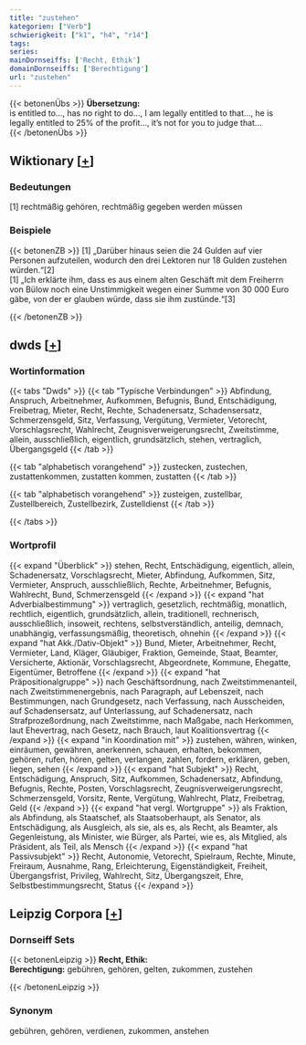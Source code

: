```yaml
---
title: "zustehen"
kategorien: ["Verb"]
schwierigkeit: ["k1", "h4", "r14"]
tags:
series:
mainDornseiffs: ['Recht, Ethik']
domainDornseiffs: ['Berechtigung']
url: "zustehen"
---
```


{{< betonenÜbs >}}
**Übersetzung:**  
is entitled to..., has no right to do..., I am legally entitled to that..., he is legally entitled to 25% of the profit..., it’s not for you to judge that...  
{{< /betonenÜbs >}}

## Wiktionary [[+](https://de.wiktionary.org/wiki/zustehen)]

### Bedeutungen
[1] rechtmäßig gehören, rechtmäßig gegeben werden müssen  

### Beispiele
{{< betonenZB >}}
[1] „Darüber hinaus seien die 24 Gulden auf vier Personen aufzuteilen, wodurch den drei Lektoren nur 18 Gulden zustehen würden.“[2]  
[1] „Ich erklärte ihm, dass es aus einem alten Geschäft mit dem Freiherrn von Bülow noch eine Unstimmigkeit wegen einer Summe von 30 000 Euro gäbe, von der er glauben würde, dass sie ihm zustünde.“[3]  

{{< /betonenZB >}}


## dwds [[+](https://www.dwds.de/wb/zustehen)]

### Wortinformation
{{< tabs "Dwds" >}}
{{< tab "Typische Verbindungen" >}}
Abfindung, Anspruch, Arbeitnehmer, Aufkommen, Befugnis, Bund, Entschädigung, Freibetrag, Mieter, Recht, Rechte, Schadenersatz, Schadensersatz, Schmerzensgeld, Sitz, Verfassung, Vergütung, Vermieter, Vetorecht, Vorschlagsrecht, Wahlrecht, Zeugnisverweigerungsrecht, Zweitstimme, allein, ausschließlich, eigentlich, grundsätzlich, stehen, vertraglich, Übergangsgeld
{{< /tab >}}

{{< tab "alphabetisch vorangehend" >}}
zustecken, zustechen, zustattenkommen, zustatten kommen, zustatten
{{< /tab >}}

{{< tab "alphabetisch vorangehend" >}}
zusteigen, zustellbar, Zustellbereich, Zustellbezirk, Zustelldienst
{{< /tab >}}

{{< /tabs >}}

### Wortprofil
{{< expand "Überblick" >}} stehen, Recht, Entschädigung, eigentlich, allein, Schadenersatz, Vorschlagsrecht, Mieter, Abfindung, Aufkommen, Sitz, Vermieter, Anspruch, ausschließlich, Rechte, Arbeitnehmer, Befugnis, Wahlrecht, Bund, Schmerzensgeld {{< /expand >}}
{{< expand "hat Adverbialbestimmung" >}} vertraglich, gesetzlich, rechtmäßig, monatlich, rechtlich, eigentlich, grundsätzlich, allein, traditionell, rechnerisch, ausschließlich, insoweit, rechtens, selbstverständlich, anteilig, demnach, unabhängig, verfassungsmäßig, theoretisch, ohnehin {{< /expand >}}
{{< expand "hat Akk./Dativ-Objekt" >}} Bund, Mieter, Arbeitnehmer, Recht, Vermieter, Land, Kläger, Gläubiger, Fraktion, Gemeinde, Staat, Beamter, Versicherte, Aktionär, Vorschlagsrecht, Abgeordnete, Kommune, Ehegatte, Eigentümer, Betroffene {{< /expand >}}
{{< expand "hat Präpositionalgruppe" >}} nach Geschäftsordnung, nach Zweitstimmenanteil, nach Zweitstimmenergebnis, nach Paragraph, auf Lebenszeit, nach Bestimmungen, nach Grundgesetz, nach Verfassung, nach Ausscheiden, auf Schadensersatz, auf Unterlassung, auf Schadenersatz, nach Strafprozeßordnung, nach Zweitstimme, nach Maßgabe, nach Herkommen, laut Ehevertrag, nach Gesetz, nach Brauch, laut Koalitionsvertrag {{< /expand >}}
{{< expand "in Koordination mit" >}} zustehen, währen, winken, einräumen, gewähren, anerkennen, schauen, erhalten, bekommen, gehören, rufen, hören, gelten, verlangen, zahlen, fordern, erklären, geben, liegen, sehen {{< /expand >}}
{{< expand "hat Subjekt" >}} Recht, Entschädigung, Anspruch, Sitz, Aufkommen, Schadenersatz, Abfindung, Befugnis, Rechte, Posten, Vorschlagsrecht, Zeugnisverweigerungsrecht, Schmerzensgeld, Vorsitz, Rente, Vergütung, Wahlrecht, Platz, Freibetrag, Geld {{< /expand >}}
{{< expand "hat vergl. Wortgruppe" >}} als Fraktion, als Abfindung, als Staatschef, als Staatsoberhaupt, als Senator, als Entschädigung, als Ausgleich, als sie, als es, als Recht, als Beamter, als Gegenleistung, als Minister, wie Bürger, als Partei, wie es, als Mitglied, als Präsident, als Teil, als Mensch {{< /expand >}}
{{< expand "hat Passivsubjekt" >}} Recht, Autonomie, Vetorecht, Spielraum, Rechte, Minute, Freiraum, Ausnahme, Rang, Erleichterung, Eigenständigkeit, Freiheit, Übergangsfrist, Privileg, Wahlrecht, Sitz, Übergangszeit, Ehre, Selbstbestimmungsrecht, Status {{< /expand >}}

## Leipzig Corpora [[+](https://corpora.uni-leipzig.de/en/res?word=zustehen&corpusId=deu_newscrawl-public_2018)]

### Dornseiff Sets
{{< betonenLeipzig >}}
**Recht, Ethik:**  
**Berechtigung:** gebühren, gehören, gelten, zukommen, zustehen  

{{< /betonenLeipzig >}}

### Synonym
gebühren, gehören, verdienen, zukommen, anstehen

